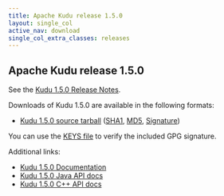 ```yaml
---
title: Apache Kudu release 1.5.0
layout: single_col
active_nav: download
single_col_extra_classes: releases
---
```


<!--

Licensed to the Apache Software Foundation (ASF) under one
or more contributor license agreements.  See the NOTICE file
distributed with this work for additional information
regarding copyright ownership.  The ASF licenses this file
to you under the Apache License, Version 2.0 (the
"License"); you may not use this file except in compliance
with the License.  You may obtain a copy of the License at

  http://www.apache.org/licenses/LICENSE-2.0

Unless required by applicable law or agreed to in writing,
software distributed under the License is distributed on an
"AS IS" BASIS, WITHOUT WARRANTIES OR CONDITIONS OF ANY
KIND, either express or implied.  See the License for the
specific language governing permissions and limitations
under the License.

-->

## Apache Kudu release 1.5.0

See the [Kudu 1.5.0 Release Notes](docs/release_notes.html).

Downloads of Kudu 1.5.0 are available in the following formats:

* [Kudu 1.5.0 source tarball](http://www.apache.org/closer.cgi?filename=kudu/1.5.0/apache-kudu-1.5.0.tar.gz&action=download)
  ([SHA1](https://www.apache.org/dist/kudu/1.5.0/apache-kudu-1.5.0.tar.gz.sha),
  [MD5](https://www.apache.org/dist/kudu/1.5.0/apache-kudu-1.5.0.tar.gz.md5),
  [Signature](https://www.apache.org/dist/kudu/1.5.0/apache-kudu-1.5.0.tar.gz.asc))

You can use the [KEYS file](https://www.apache.org/dist/kudu/KEYS) to verify the included GPG signature.

Additional links:

* [Kudu 1.5.0 Documentation](docs/)
* [Kudu 1.5.0 Java API docs](apidocs/)
* [Kudu 1.5.0 C++ API docs](cpp-client-api/)
